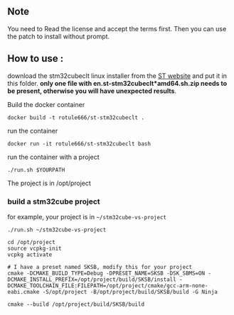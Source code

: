 
## Note

You need to Read the license and accept the terms first. Then you can use the patch to install without prompt.

## How to use :

download the stm32cubeclt linux installer from the [ST website](https://www.st.com/en/development-tools/stm32cubeclt.html) and put it in this folder. **only one file with en.st-stm32cubeclt*amd64.sh.zip needs to be present, otherwise you will have unexpected results**.

Build the docker container
```
docker build -t rotule666/st-stm32cubeclt .
```

run the container
```
docker run -it rotule666/st-stm32cubeclt bash
```

run the container with a project
```
./run.sh $YOURPATH
```
The project is in /opt/project

### build a stm32cube project

for example, your project is in `~/stm32cube-vs-project`

```
./run.sh ~/stm32cube-vs-project

cd /opt/project
source vcpkg-init
vcpkg activate

# I have a preset named SKSB, modify this for your project
cmake -DCMAKE_BUILD_TYPE=Debug -DPRESET_NAME=SKSB -DSK_SBMS=ON -DCMAKE_INSTALL_PREFIX=/opt/project/build/SKSB/install -DCMAKE_TOOLCHAIN_FILE:FILEPATH=/opt/project/cmake/gcc-arm-none-eabi.cmake -S/opt/project -B/opt/project/build/SKSB/build -G Ninja

cmake --build /opt/project/build/SKSB/build

```
